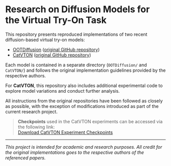 # Research on Diffusion Models for the Virtual Try-On Task

This repository presents reproduced implementations of two recent diffusion-based virtual try-on models:

- [OOTDiffusion](https://arxiv.org/abs/2403.01779) ([original GitHub repository](https://github.com/levihsu/OOTDiffusion))
- [CatVTON](http://arxiv.org/abs/2407.15886) ([original GitHub repository](https://github.com/Zheng-Chong/CatVTON))

Each model is contained in a separate directory (`OOTDiffusion/` and `CatVTON/`) and follows the original implementation guidelines provided by the respective authors.

For **CatVTON**, this repository also includes additional experimental code to explore model variations and conduct further analysis.

All instructions from the original repositories have been followed as closely as possible, with the exception of modifications introduced as part of the current research project.

> **Checkpoints** used in the CatVTON experiments can be accessed via the following link:  
> [Download CatVTON Experiment Checkpoints]()

---

*This project is intended for academic and research purposes. All credit for the original implementations goes to the respective authors of the referenced papers.*
